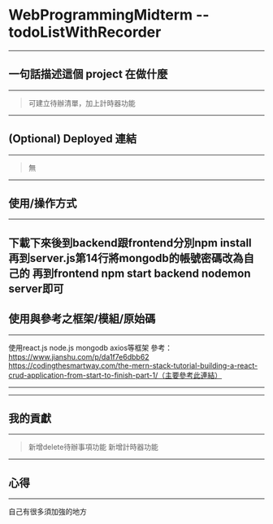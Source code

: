 # WebProgrammingMidterm -- todoListWithRecorder #

---------------------------------------------------------------------------------
## 一句話描述這個 project 在做什麼 ##
---------------------------------------------------------------------------------

>    可建立待辦清單，加上計時器功能

---------------------------------------------------------------------------------
## (Optional) Deployed 連結 ##
---------------------------------------------------------------------------------

>    無

---------------------------------------------------------------------------------
## 使用/操作方式 ##
---------------------------------------------------------------------------------
下載下來後到backend跟frontend分別npm install
再到server.js第14行將mongodb的帳號密碼改為自己的
再到frontend npm start backend nodemon server即可
---------------------------------------------------------------------------------
## 使用與參考之框架/模組/原始碼 ##
---------------------------------------------------------------------------------
使用react.js node.js mongodb axios等框架
參考：
https://www.jianshu.com/p/da1f7e6dbb62
https://codingthesmartway.com/the-mern-stack-tutorial-building-a-react-crud-application-from-start-to-finish-part-1/（主要參考此連結）

---------------------------------------------------------------------------------

---------------------------------------------------------------------------------
## 我的貢獻 ##
---------------------------------------------------------------------------------

>新增delete待辦事項功能
>新增計時器功能

---------------------------------------------------------------------------------
## 心得 ##
---------------------------------------------------------------------------------
自己有很多須加強的地方
